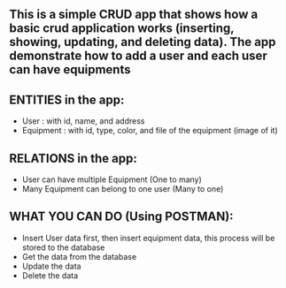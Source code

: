 ## This is a simple CRUD app that shows how a basic crud application works (inserting, showing, updating, and deleting data). The app demonstrate how to add a user and each user can have equipments 

## ENTITIES in the app:
- User : with id, name, and address
- Equipment : with id, type, color, and file of the equipment (image of it)

## RELATIONS in the app:
- User can have multiple Equipment (One to many)
- Many Equipment can belong to one user (Many to one)

## WHAT YOU CAN DO (Using POSTMAN):
- Insert User data first, then insert equipment data, this process will be stored to the database
- Get the data from the database
- Update the data
- Delete the data
